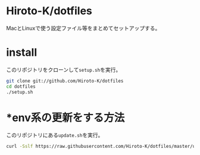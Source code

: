 # Hiroto-K/dotfiles
MacとLinuxで使う設定ファイル等をまとめてセットアップする。

# install
このリポジトリをクローンして``setup.sh``を実行。
```sh
git clone git://github.com/Hiroto-K/dotfiles
cd dotfiles
./setup.sh
```

# *env系の更新をする方法
このリポジトリにある``update.sh``を実行。
```bash
curl -Sslf https://raw.githubusercontent.com/Hiroto-K/dotfiles/master/update.sh | bash
```
